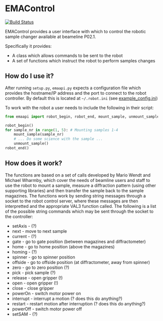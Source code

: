 # EMAControl

[![Build Status](https://travis-ci.com/DESY-P02-1/emacontrol.svg)](https://travis-ci.com/DESY-P02-1/emacontrol)

EMAControl provides a user interface with which to control the robotic sample changer available at beameline P02.1.

Specifically it provides:

* A class which allows commands to be sent to the robot
* A set of functions which instruct the robot to perform samples changes

## How do I use it?
After running `setup.py`, `emaapi.py` expects a configuration file which provides the hostname/IP address and the port to connect to the robot controller. By default this is located at ``~/.robot.ini`` (see [example_config.ini](./example_config.ini))

To work with the robot a user needs to include the following in their script:
```python
from emaapi import robot_begin, robot_end, mount_sample, unmount_sample

robot_begin()
for sample_nr in range(1, 5): # Mounting samples 1-4
    mount_sample(sample_nr)
    # ... Do some science with the sample ...
    unmount_sample()
robot_end()
```

## How does it work?
The functions are based on a set of calls developed by Mario Wendt and Michael Wharmby, which cover the needs of beamline users and staff to use the robot to mount a sample, measure a diffraction pattern (using other supporting libraries) and then transfer the sample back to the sample magazines. The functions work by sending string messages through a socket to the robot control server, where these messages are then interpretted and the appropriate VAL3 function called.
The following is a list of the possible string commands which may be sent through the socket to the controller:
- setAxis - (?)
- next - move to next sample
- current - (?)
- gate - go to gate position (between magazines and diffractometer)
- home - go to home position (above the magazines)
- homing - (?)
- spinner - go to spinner position
- offside - go to offside position (at diffractometer, away from spinner)
- zero - go to zero position (?)
- pick - pick sample (?)
- release - open gripper (!)
- open - open gripper (!)
- close - close gripper
- powerOn - switch motor power on
- interrupt - interrupt a motion (? does this do anything?)
- restart - restart motion after interruption (? does this do anything?)
- powerOff - switch motor power off
- setSAM - (?)
